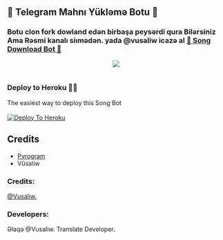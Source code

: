 # ##
##  🎹 Telegram Mahnı Yükləmə Botu 🎸
### Botu clon fork dowland edən birbaşa peysərdi qura Bilərsiniz Ama Rəsmi kanalı siımədən. yada @vusaliw icazə al [🎹 Song Download Bot 🎸](http://t.me/MusiqiYuklemeBot)
<p align="center">
  <img src="https://telegra.ph/file/b8e564454da50ddc80b59.jpg">
</p>

<a href="">
    <img src="">

  </a>  
</p>


### Deploy to Heroku 🏃‍♂

The easiest way to deploy this Song Bot  <br><br>
[![Deploy To Heroku](https://www.herokucdn.com/deploy/button.svg)](https://heroku.com/deploy?template=https://github.com/tankapf/AzeSongBot)


## Credits

- [Pyrogram](https://github.com/pyrogram)
- Vüsaliw

### Credits:

[@Vusaliw.](https://t.me/vusaliw)




### Developers:

Əlaqə @Vusaliw. Translate Developer.
